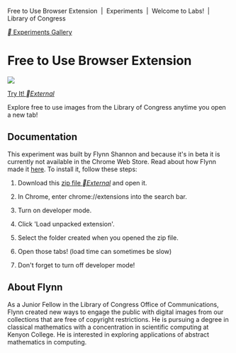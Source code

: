 Free to Use Browser Extension  |  Experiments  |  Welcome to Labs!  |  Library of Congress

[** Experiments Gallery](https://www.loc.gov/labs/experiments/?st=gallery)

# Free to Use Browser Extension

![](../_resources/c78b7daf0ae976dc5d58da260f43641e.png)

[Try It! *External*](https://s3.us-east-2.amazonaws.com/lclabspublicdata/free-to-use-browser-extension.zip)

Explore free to use images from the Library of Congress anytime you open a new tab!

## Documentation

This experiment was built by Flynn Shannon and because it's in beta it is currently not available in the Chrome Web Store. Read about how Flynn made it [here](http://blogs.loc.gov/thesignal/2018/08/explore-historical-images-through-the-library-of-congress-free-to-use-browser-extension/). To install it, follow these steps:

1. Download this [zip file *External*](https://s3.us-east-2.amazonaws.com/lclabspublicdata/free-to-use-browser-extension.zip) and open it.

2. In Chrome, enter chrome://extensions into the search bar.

3.  Turn on developer mode.

4. Click 'Load unpacked extension'.

5. Select the folder created when you opened the zip file.

6. Open those tabs! (load time can sometimes be slow)

7. Don't forget to turn off developer mode!

## About Flynn

As a Junior Fellow in the Library of Congress Office of Communications, Flynn created new ways to engage the public with digital images from our collections that are free of copyright restrictions. He is pursuing a degree in classical mathematics with a concentration in scientific computing at Kenyon College. He is interested in exploring applications of abstract mathematics in computing.